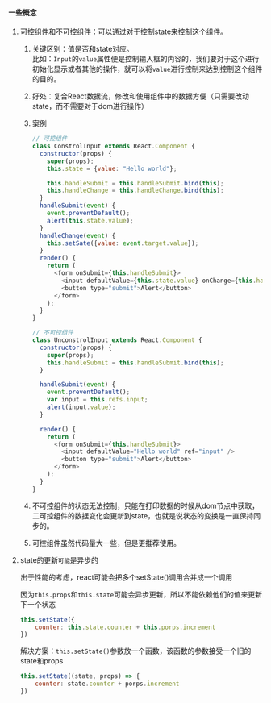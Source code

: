 <!--
 * @Date: 2020-08-31 15:08:26
 * @LastEditors: Lq
 * @LastEditTime: 2020-10-15 17:39:33
 * @FilePath: /learnningNotes/react/index.md
-->
#### 一些概念
1. 可控组件和不可控组件：可以通过对于控制state来控制这个组件。
    1. 关键区别：值是否和state对应。  
        比如：`Input`的`value`属性便是控制输入框的内容的，我们要对于这个进行初始化显示或者其他的操作，就可以将`value`进行控制来达到控制这个组件的目的。
    2. 好处：复合React数据流，修改和使用组件中的数据方便（只需要改动state，而不需要对于dom进行操作）
    3. 案例
        ```js
        // 可控组件
        class ConstrolInput extends React.Component {
          constructor(props) {
            super(props);        
            this.state = {value: "Hello world"};

            this.handleSubmit = this.handleSubmit.bind(this);
            this.handleChange = this.handleChange.bind(this);
          }
          handleSubmit(event) {
            event.preventDefault(); 
            alert(this.state.value);
          }
          handleChange(event) {
            this.setSate({value: event.target.value});
          }
          render() {
            return (
              <form onSubmit={this.handleSubmit}>
                <input defaultValue={this.state.value} onChange={this.handleChange} />
                <button type="submit">Alert</button>
              </form>
            );
          }
        }
        ```

        ```js
        // 不可控组件
        class UnconstrolInput extends React.Component {
          constructor(props) {
            super(props);
            this.handleSubmit = this.handleSubmit.bind(this);
          }

          handleSubmit(event) {
            event.preventDefault();
            var input = this.refs.input;
            alert(input.value);
          }

          render() {
            return (
              <form onSubmit={this.handleSubmit}>
                <input defaultValue="Hello world" ref="input" />
                <button type="submit">Alert</button>
              </form>
            );
          }
        }
        ```
    4. 不可控组件的状态无法控制，只能在打印数据的时候从dom节点中获取，二可控组件的数据变化会更新到state，也就是说状态的变换是一直保持同步的。
    5. 可控组件虽然代码量大一些，但是更推荐使用。

2. state的更新`可能`是异步的

    出于性能的考虑，react可能会把多个setState()调用合并成一个调用

    因为`this.props`和`this.state`可能会异步更新，所以不能依赖他们的值来更新下一个状态

    ```js
    this.setState({
        counter: this.state.counter + this.porps.increment
    })
    ```

    解决方案：`this.setState()`参数放一个函数，该函数的参数接受一个旧的state和props

    ```js
    this.setState((state, props) => {
        counter: state.counter + porps.increment
    })

    ```